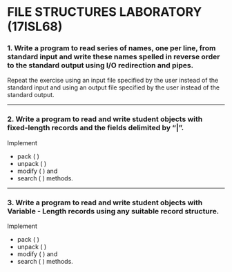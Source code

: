 # FILE STRUCTURES LABORATORY  (17ISL68)

### 1. Write a program to read series of names, one per line, from standard input and write these names spelled in reverse order to the standard output using I/O redirection and pipes.
Repeat the exercise using an input file specified by the user instead of the
standard input and using an output file specified by the user instead of the standard
output.
***
### 2. Write a program to read and write student objects with fixed-length records and the fields delimited by “|”.
Implement
* pack ( )
* unpack ( )
* modify ( ) and
* search ( )
methods.
***
### 3. Write a program to read and write student objects with Variable - Length records using any suitable record structure.
Implement
* pack ( )
* unpack ( )
* modify ( ) and
* search ( ) methods.
